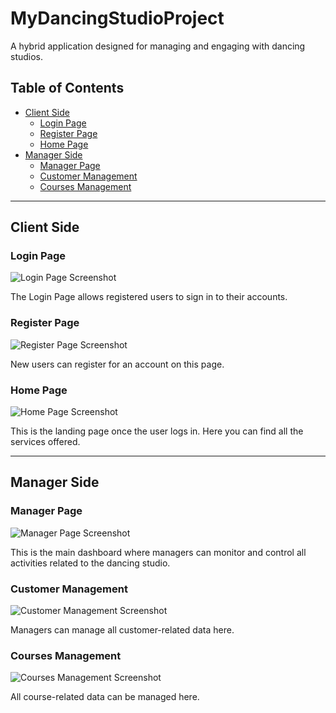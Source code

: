 # MyDancingStudioProject
A hybrid application designed for managing and engaging with dancing studios.

## Table of Contents
- [Client Side](#client-side)
  - [Login Page](#login-page)
  - [Register Page](#register-page)
  - [Home Page](#home-page)
- [Manager Side](#manager-side)
  - [Manager Page](#manager-page)
  - [Customer Management](#customer-management)
  - [Courses Management](#courses-management)

---

## Client Side

### Login Page

![Login Page Screenshot](./src/assets/images/login.png)

The Login Page allows registered users to sign in to their accounts.

### Register Page

![Register Page Screenshot](./src/assets/images/register.gif)

New users can register for an account on this page.

### Home Page

![Home Page Screenshot](./src/assets/images/home.gif)

This is the landing page once the user logs in. Here you can find all the services offered.

---

## Manager Side

### Manager Page

![Manager Page Screenshot](./src/assets/images/manager.gif)

This is the main dashboard where managers can monitor and control all activities related to the dancing studio.

### Customer Management

![Customer Management Screenshot](./src/assets/images/customer_managment.gif)

Managers can manage all customer-related data here.

### Courses Management

![Courses Management Screenshot](./src/assets/images/course_managment.gif)

All course-related data can be managed here.
